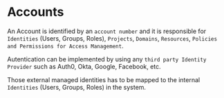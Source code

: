 # Accounts

An Account is identified by an `account number` and it is responsible for `Identities` (Users, Groups, Roles), `Projects`, `Domains`, `Resources`, `Policies and Permissions for Access Management`.

Autentication can be implemented by using any `third party Identity Provider` such as Auth0, Okta, Google, Facebook, etc.

Those external managed identities has to be mapped to the internal `Identities` (Users, Groups, Roles) in the system.
